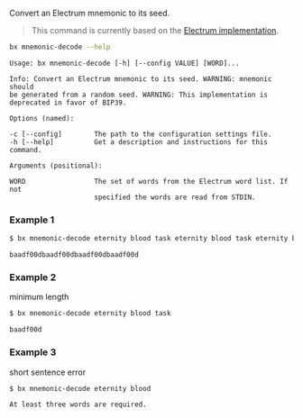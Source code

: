 Convert an Electrum mnemonic to its seed.

> This command is currently based on the [Electrum implementation](https://github.com/libbitcoin/libbitcoin-explorer/issues/14).

```sh
bx mnemonic-decode --help
```
```
Usage: bx mnemonic-decode [-h] [--config VALUE] [WORD]...                

Info: Convert an Electrum mnemonic to its seed. WARNING: mnemonic should 
be generated from a random seed. WARNING: This implementation is         
deprecated in favor of BIP39.                                            

Options (named):

-c [--config]        The path to the configuration settings file.        
-h [--help]          Get a description and instructions for this command.

Arguments (positional):

WORD                 The set of words from the Electrum word list. If not
                     specified the words are read from STDIN.
```
### Example 1
```sh
$ bx mnemonic-decode eternity blood task eternity blood task eternity blood task eternity blood task
```
```
baadf00dbaadf00dbaadf00dbaadf00d
```
### Example 2
minimum length
```sh
$ bx mnemonic-decode eternity blood task
```
```
baadf00d
```
### Example 3
short sentence error
```sh
$ bx mnemonic-decode eternity blood
```
```
At least three words are required.
```